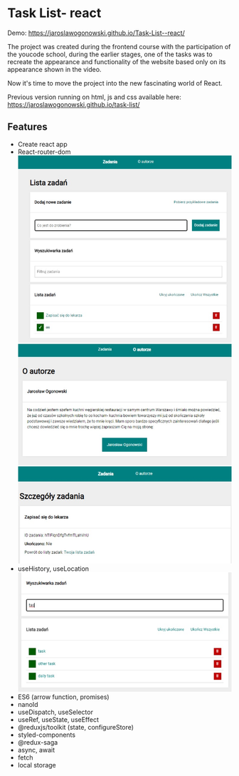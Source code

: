 # Task List- react

Demo: https://jaroslawogonowski.github.io/Task-List--react/


The project was created during the frontend course with the participation of the youcode school,
during the earlier stages, one of the tasks was to recreate the appearance and functionality of the website based only on its appearance shown in the video.

Now it's time to move the project into the new fascinating world of React.


Previous version running on html, js and css available here:
https://jaroslawogonowski.github.io/task-list/

## Features

- Create react app
- React-router-dom
![Main page](./public/readmeImages/readmeMain.jpg)
![Author page](./public/readmeImages/readmeAuthor.jpg)
![Detail page](./public/readmeImages/readmeTaskDetail.jpg)
- useHistory, useLocation
![Search](./public/readmeImages/readmeSearch.jpg)
- ES6 (arrow function, promises)
- nanoId
- useDispatch, useSelector
- useRef, useState, useEffect
- @reduxjs/toolkit (state, configureStore)
- styled-components
- @redux-saga
- async, await
- fetch
- local storage